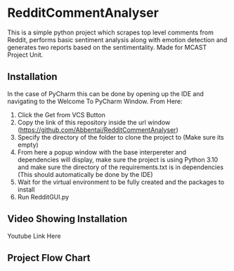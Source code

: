 # RedditCommentAnalyser
This is a simple python project which scrapes top level comments from Reddit, performs basic sentiment analysis along with emotion detection and generates two reports based on the sentimentality. Made for MCAST Project Unit.

**Installation**
-----------------------------
In the case of PyCharm this can be done by opening up the IDE and navigating to the Welcome To PyCharm Window. From Here:
1) Click the Get from VCS Button
2) Copy the link of this repository inside the url window (https://github.com/Abbentai/RedditCommentAnalyser)
3) Specify the directory of the folder to clone the project to (Make sure its empty)
4) From here a popup window with the base interpereter and dependencies will display, make sure the project is using Python 3.10 and make sure the directory of the requirements.txt is in dependencies (This should automatically be done by the IDE)
5) Wait for the virtual environment to be fully created and the packages to install
6) Run RedditGUI.py

Video Showing Installation
-----------------------------
Youtube Link Here

Project Flow Chart
-----------------------------

